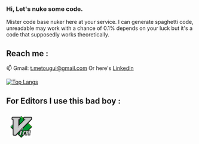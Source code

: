 ### Hi, Let's nuke some code.

Mister code base nuker here at your service. I can generate spaghetti code, unreadable may work with a chance of 0.1% depends on your luck
but it's a code that supposedly works theoretically.

## Reach me :
📫 Gmail: <a href="t.metougui@gmail.com">t.metougui@gmail.com</a>
Or here's <a href="https://www.linkedin.com/in/taha-metougui">LinkedIn</a>

[![Top Langs](https://github-readme-stats.vercel.app/api/top-langs/?username=Silverest12&hide=html,shell,css,vim%20script,lua,python&theme=dracula)](https://github.com/Silverest12/Silverest12)

## For Editors I use this bad boy :
<p>
  <img src="./logos/VimLogo.png" height='60px' style="margin:10px" alt="Vim">
</p>

